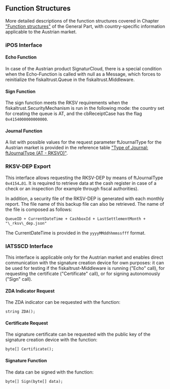 ## Function Structures

More detailed descriptions of the function structures covered in Chapter ["Function structures"](../../general/function-structures/function-structures.md) of the General Part, with country-specific information applicable to the Austrian market.

### iPOS Interface

#### Echo Function

In case of the Austrian product SignaturCloud, there is a special condition when the Echo-Function is called with null as a Message, which forces to reinitialize the fiskaltrust.Queue in the fiskaltrust.Middleware.

#### Sign Function

The sign function meets the RKSV requirements when the fiskaltrust.SecurityMechanism is run in the following mode: the country set for creating the queue is AT, and the cbReceiptCase has the flag `0x4154000000000000`.

#### Journal Function

A list with possible values for the request parameter ftJournalType for the Austrian market is provided in the reference table ["Type of Journal: ftJournalType (AT - RKSVO)"](../reference-tables/reference-tables.md#t-type-of-journal-ftjournaltype-190).

### RKSV-DEP Export

This interface allows requesting the RKSV-DEP by means of ftJournalType `0x4154…01`. It is required to retrieve data at the cash register in case of a check or an inspection (for example through fiscal authorities).

In addition, a security file of the RKSV-DEP is generated with each monthly report. The file name of this backup file can also be retrieved. The name of the file is composed as follows:

`QueueID + CurrentDateTime + CashboxId + LastSettlementMonth + "\_rksv\_dep.json"`

The CurrentDateTime is provided in the `yyyyMMddhhmmssfff` format.

### IATSSCD Interface

This interface is applicable only for the Austrian market and enables direct communication with the signature creation device for own purposes: it can be used for testing if the fiskaltrust-Middleware is running ("Echo" call), for requesting the certificate ("Certificate" call), or for signing autonomously ("Sign" call).

#### ZDA Indicator Request

The ZDA indicator can be requested with the function:

`string ZDA();`

#### Certificate Request

The signature certificate can be requested with the public key of the signature creation device with the function:

`byte[] Certificate();`

#### Signature Function

The data can be signed with the function:

`byte[] Sign(byte[] data);`
